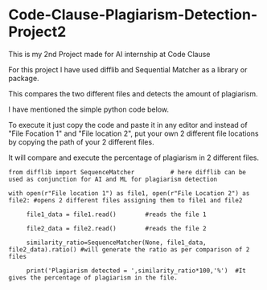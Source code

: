 # Code-Clause-Plagiarism-Detection-Project2
This is my 2nd Project made for AI internship at Code Clause


For this project I have used difflib and Sequential Matcher as a library or package.

This compares the two different files and detects the amount of plagiarism.

I have mentioned the simple python code below.

To execute it just copy the code and paste it in any editor and instead of "File Focation 1" and "File location 2", put your own 2 different file locations by copying the path of your 2 different files.

It will compare and execute the percentage of plagiarism in 2 different files.



    from difflib import SequenceMatcher          # here difflib can be used as conjunction for AI and ML for plagiarism detection

    with open(r"File location 1") as file1, open(r"File Location 2") as file2: #opens 2 different files assigning them to file1 and file2
    
         file1_data = file1.read()        #reads the file 1
    
         file2_data = file2.read()        #reads the file 2
    
         similarity_ratio=SequenceMatcher(None, file1_data, file2_data).ratio() #will generate the ratio as per comparison of 2 files
    
         print('Plagiarism detected = ',similarity_ratio*100,'%')  #It gives the percentage of plagiarism in the file.
